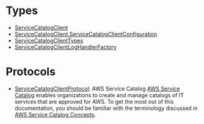 # Types

  - [ServiceCatalogClient](/aws-sdk-swift/reference/0.x/AWSServiceCatalog/ServiceCatalogClient)
  - [ServiceCatalogClient.ServiceCatalogClientConfiguration](/aws-sdk-swift/reference/0.x/AWSServiceCatalog/ServiceCatalogClient_ServiceCatalogClientConfiguration)
  - [ServiceCatalogClientTypes](/aws-sdk-swift/reference/0.x/AWSServiceCatalog/ServiceCatalogClientTypes)
  - [ServiceCatalogClientLogHandlerFactory](/aws-sdk-swift/reference/0.x/AWSServiceCatalog/ServiceCatalogClientLogHandlerFactory)

# Protocols

  - [ServiceCatalogClientProtocol](/aws-sdk-swift/reference/0.x/AWSServiceCatalog/ServiceCatalogClientProtocol):
    AWS Service Catalog [AWS Service Catalog](https://aws.amazon.com/servicecatalog/) enables organizations to create and manage catalogs of IT services that are approved for AWS. To get the most out of this documentation, you should be familiar with the terminology discussed in [AWS Service Catalog Concepts](http://docs.aws.amazon.com/servicecatalog/latest/adminguide/what-is_concepts.html).

